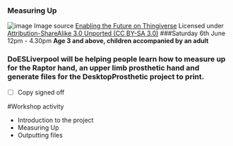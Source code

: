 ### Measuring Up
![image](http://webapp.e-nable.me/imgs/referece_rP.png)
Image source [Enabling the Future on Thingiverse](http://thingiverse-production-new.s3.amazonaws.com/renders/1d/20/95/d4/49/All_parts_at_100_right_single_build_plate_preview_featured.jpg) Licensed under [Attribution-ShareAlike 3.0 Unported (CC BY-SA 3.0)](http://creativecommons.org/licenses/by-sa/3.0/ "License Link")
###Saturday 6th June 12pm - 4.30pm
**Age 3 and above, children accompanied by an adult**
### DoESLiverpool will be helping people learn how to measure up for the Raptor hand, an upper limb prosthetic hand and generate files for the DesktopProsthetic project to print.

 * [ ] Copy signed off

#Workshop activity
* Introduction to the project 
* Measuring Up
* Outputting files 
